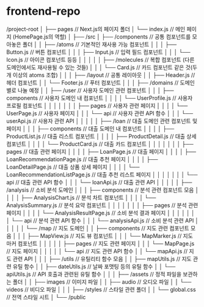 # frontend-repo
/project-root
│
├── pages                         // Next.js의 페이지 폴더
│   └── index.js                  // 메인 페이지 (HomePage.js의 역할)
│
├── /src
│   ├── /components               // 공통 컴포넌트를 모아놓은 폴더
│   │   ├── /atoms                // 기본적인 재사용 가능 컴포넌트
│   │   │   ├── Button.js         // 버튼 컴포넌트
│   │   │   ├── Input.js          // 입력 필드 컴포넌트
│   │   │   └── Icon.js           // 아이콘 컴포넌트 등등
│   │   │
│   │   ├── /molecules            // 복합 컴포넌트 (다른 도메인에서도 재사용될 수 있는 것들)
│   │   │   └── Card.js           // 카드 컴포넌트 같은 것(두 개 이상의 atoms 조합)
│   │
│   ├── /layout                   // 공통 레이아웃
│   │   ├── Header.js             // 헤더 컴포넌트
│   │   └── Footer.js             // 푸터 컴포넌트
│   │
│   ├── /domains                  // 도메인별로 나눌 예정
│   │   ├── /user                 // 사용자 도메인 관련 컴포넌트
│   │   │   ├── components        // 사용자 도메인 내 컴포넌트
│   │   │   │   └── UserProfile.js // 사용자 프로필 컴포넌트
│   │   │   │
│   │   │   ├── pages             // 사용자 관련 페이지
│   │   │   │   └── UserPage.js   // 사용자 페이지
│   │   │   └── api               // 사용자 관련 API 함수
│   │   │       └── userApi.js    // 사용자 관련 API
│   │   │
│   │   ├── /loan                 // 대출 도메인 관련 컴포넌트 및 페이지
│   │   │   ├── components        // 대출 도메인 내 컴포넌트
│   │   │   │   ├── ProductList.js  // 대출 리스트 컴포넌트
│   │   │   │   ├── ProductDetail.js // 대출 상세 컴포넌트
│   │   │   │   └── ProductCard.js   // 대출 카드 컴포넌트
│   │   │   │
│   │   │   ├── pages             // 대출 관련 페이지
│   │   │   │   ├── LoanPage.js               // 대출 페이지
│   │   │   │   ├── LoanRecommendationPage.js // 대출 추천 페이지
│   │   │   │   ├── LoanDetailPage.js         // 대출 상품 상세 페이지
│   │   │   │   └── LoanRecommendationListPage.js // 대출 추천 리스트 페이지
│   │   │   │
│   │   │   └── api               // 대출 관련 API 함수
│   │   │       └── loanApi.js    // 대출 관련 API
│   │   │
│   │   ├── /analysis             // 소비 분석 도메인
│   │   │   ├── components        // 분석 관련 컴포넌트 모음
│   │   │   │   ├── AnalysisChart.js // 분석 차트 컴포넌트
│   │   │   │   └── AnalysisSummary.js // 분석 요약 컴포넌트
│   │   │   │
│   │   │   ├── pages             // 분석 관련 페이지
│   │   │   │   └── AnalysisResultPage.js // 소비 분석 결과 페이지
│   │   │   │
│   │   │   └── api               // 분석 관련 API 함수
│   │   │       └── analysisApi.js // 소비 분석 관련 API
│   │   │
│   │   └── /map                  // 지도 도메인
│   │       ├── components        // 지도 관련 컴포넌트 모음
│   │       │   ├── MapView.js    // 지도 뷰 컴포넌트
│   │       │   └── MapMarker.js  // 지도 마커 컴포넌트
│   │       │
│   │       ├── pages             // 지도 관련 페이지
│   │       │   └── MapPage.js    // 지도 페이지
│   │       │
│   │       └── api               // 지도 관련 API 함수
│   │           └── mapApi.js     // 지도 관련 API
│   │
│   ├── /utils                    // 유틸리티 함수 모음
│   │   ├── mapUtils.js           // 지도 관련 유틸 함수
│   │   ├── dateUtils.js          // 날짜 포맷팅 등의 유틸 함수
│   │   └── apiUtils.js           // API 호출과 관련된 유틸 함수
│   │
│   ├── /assets                   // 정적 파일을 보관하는 폴더
│   │   ├── images                // 이미지 파일
│   │   ├── audio                 // 오디오 파일
│   │   └── videos                // 비디오 파일
│   │
│   ├── /styles                   // 스타일 관련 폴더
│   │   └── global.css            // 전역 스타일 시트
│
└── /public                      
